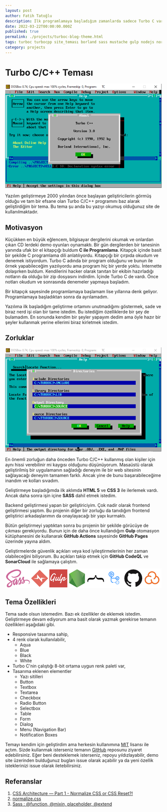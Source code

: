 ```yaml
---
layout: post
author: Fatih Tatoğlu
description: İlk programlamaya başladığım zamanlarda sadece Turbo C vardı ve onun ile çok fazla geliştirme yaptım. Bu yazıda Turbo C'yi baz alarak oluşturduğum site temasından bahsediyor olacağım.
date: 2022-03-22T00:00:00.000Z
published: true
permalink: ./projects/turboc-blog-theme.html
tags: turboc turbocpp site_teması borland sass mustache gulp nodejs normalizecss github_actions github_pages
category: projects
---
```


# Turbo C/C++ Teması

![Turbo C/C++](../image/turboc_0001.png "Turbo C/C++")

Yazılım geliştirmeye 2000 yılından önce başlayan geliştiricilerin görmüş olduğu ve tam bir efsane olan Turbo C/C++ programını baz alarak geliştirdiğim bir tema. Bu tema şu anda bu yazıyı okumuş olduğunuz site de kullanılmaktadır.

## Motivasyon

Küçükken en büyük eğlencem, bilgisayar dergilerini okumak ve onlardan çıkan CD lerdeki demo oyunları oynamaktı. Bir gün dergilerden bir tanesinin yanında ufak bir el kitapçığı buldum **C ile Programlama**. Kitapçık içinde basit bir şekilde C programlama dili anlatılıyordu. Kitapçığı bir çırpıda okudum ve denemek istiyordum. Turbo C adında bir program olduğunu ve bunun ile örnek yapabileceğim yazılıyordu ama program hiç bir yerde yoktu. İnternette dolaşırken buldum. Kendilerini hacker olarak tanıtan bir ekibin hazırladığı notların da olduğu bir zip dosyasını indirdim. İçinde Turbo C de vardı. Önce notları okudum ve sonrasında denemeler yapmaya başladım.

Bir kitapçık sayesinde programlamaya başlamam lise yıllarına denk geliyor. Programlamaya başladıktan sonra da ayrılamadım.

Yazılıma ilk başladığım geliştirme ortamını unutmadığımı göstermek, sade ve biraz nerd işi olan bir tame istedim. Bu istediğim özelliklerde bir şey de bulamadım. En sonunda kendim bir şeyler yapayım dedim ama öyle hazır bir şeyler kullanmak yerine ellerimi biraz kirletmek istedim.

## Zorluklar

![Turbo C/C++](../image/turboc_0002.png "Turbo C/C++")

En önemli zorluğun daha önceden Turbo C/C++ kullanmış olan kişiler için aynı hissi verebilinir mi kaygısı olduğunu düşünüyorum. Masaüstü olarak geliştirilmiş bir uygulamanın sağladığı deneyim ile bir web sitesinin sağlayacağı deneyim tamamen farklı. Ancak yine de bunu başarabileceğime inandım ve kolları sıvadım.

Geliştirmeye başladığımda ilk aklımda **HTML 5** ve **CSS 3** ile ilerlemek vardı. Ancak daha sonra işin içine **SASS** dahil etmek istedim.

Backend geliştirmesi yapan bir geliştiriciyim. Çok nadir olarak frontend geliştirmesi yaptım. Bu projenin diğer bir zorluğu da tanıdığım frontend geliştirici arkadaşlarımın da onaylayacağı bir yapı kurmaktı.

Bütün geliştirmeyi yaptıktan sonra bu projenin bir şekilde görücüye de çıkması gerekiyordu. Bunun için de daha önce kullandığım **Gulp** otomasyon kütüphanesini de kullanarak **GitHub Actions** sayesinde **GitHub Pages** üzerinde yayına aldım.

Geliştirmelerde güvenlik açıkları veya kod iyileştirmelerinin her zaman olabileceğini biliyorum. Bu açıkları takip etmek için **GitHub CodeQL** ve **SonarCloud** ile sağlamaya çalıştım.

![SASS, normalize.css, Gulp, NodeJS, Mustache, GitHub Actions, GitHub Pages, Sonar Cloud](../image/turboc_technologies.png "Proje için kullanılan teknolojiler")

## Tema Özellikleri

Tema sade olsun istemedim. Bazı ek özellikler de eklemek istedim. Geliştirmeye devam ediyorum ama basit olarak yazmak gerekirse temanın özellikleri aşağıdaki gibi.

- Responsive tasarıma sahip,
- 4 renk olarak kullanılabilir,
  - Aqua
  - Blue
  - Black
  - White
- Turbo C'nin çalıştığı 8-bit ortama uygun renk paleti var,
- Tasarıma eklenen elementler
  - Yazı sitilleri
  - Button
  - Textbox
  - Textarea
  - Checkbox
  - Radio Button
  - Selectbox
  - Table
  - Form
  - Dialog
  - Menu (Navigation Bar)
  - Notification Boxes

Temayı kendim için geliştirdim ama herkesin kullanımına [MIT](https://github.com/fatihtatoglu/blog-theme-turboc/blob/master/LICENSE "Projenin MIT Lisansı") lisansı ile açtım. Sizde kullanmak isterseniz temanın [GitHub](https://github.com/fatihtatoglu/blog-theme-turboc "Projenin GitHub Adresi") reposunu ziyaret edebilirsiniz. Eğer beni desteklemek isterseniz, repoyu yıldızlayabilir, demo site üzerinden bulduğunuz bugları issue olarak açabilir ya da yeni özellik isteklerinizi issue olarak iletebilirsiniz.

## Referanslar

1. [CSS Architecture — Part 1 - Normalize CSS or CSS Reset?!](https://elad.medium.com/normalize-css-or-css-reset-9d75175c5d1e "CSS Architecture — Part 1 - Normalize CSS or CSS Reset?!")
2. [normalize.css](https://necolas.github.io/normalize.css/ "normalize.css")
3. [Sass : @function, @mixin, placeholder, @extend](https://dev.to/keinchy/sass--function-mixin-placeholder-extend-18g6 "Sass : @function, @mixin, placeholder, @extend")
